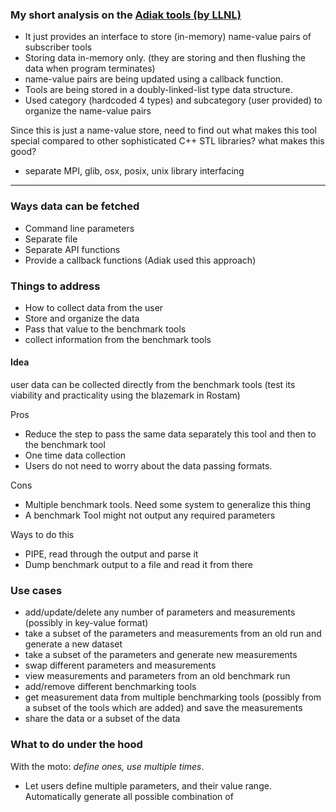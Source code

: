 ### My short analysis on the [Adiak tools (by LLNL)](https://github.com/LLNL/Adiak)

- It just provides an interface to store (in-memory) name-value pairs of subscriber tools
- Storing data in-memory only. (they are storing and then flushing the data when program terminates)
- name-value pairs are being updated using a callback function.
- Tools are being stored in a doubly-linked-list type data structure.
- Used category (hardcoded 4 types) and subcategory (user provided) to organize the name-value pairs

Since this is just a name-value store, need to find out what makes this tool special compared to other sophisticated C++ STL libraries?
what makes this good?

- separate MPI, glib, osx, posix, unix library interfacing
----
### Ways data can be fetched

- Command line parameters
- Separate file
- Separate API functions
- Provide a callback functions (Adiak used this approach)


### Things to address
- How to collect data from the user
- Store and organize the data
- Pass that value to the benchmark tools 
- collect information from the benchmark tools 

#### Idea
user data can be collected directly from the benchmark tools (test its viability and practicality using the blazemark in Rostam)

Pros

- Reduce the step to pass the same data separately this tool and then to the benchmark tool
- One time data collection
- Users do not need to worry about the data passing formats.

Cons

- Multiple benchmark tools. Need some system to generalize this thing
- A benchmark Tool might not output any required parameters

Ways to do this
- PIPE, read through the output and parse it
- Dump benchmark output to a file and read it from there


### Use cases
- add/update/delete any number of parameters and measurements (possibly in key-value format)
- take a subset of the parameters and measurements from an old run and generate a new dataset
- take a subset of the parameters and generate new measurements
- swap different parameters and measurements
- view measurements and parameters from an old benchmark run
- add/remove different benchmarking tools
- get measurement data from multiple benchmarking tools (possibly from a subset of the tools which are added) and save the measurements
- share the data or a subset of the data


### What to do under the hood
With the moto: *define ones, use multiple times*.

- Let users define multiple parameters, and their value range. Automatically generate all possible combination of  